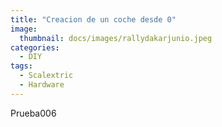 ```yaml
---
title: "Creacion de un coche desde 0"
image: 
  thumbnail: docs/images/rallydakarjunio.jpeg
categories:
  - DIY
tags:
  - Scalextric
  - Hardware
---
```




Prueba006

